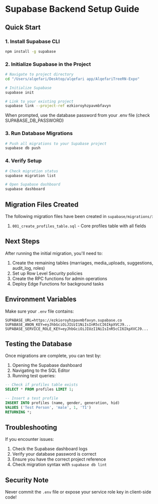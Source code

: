 # Supabase Backend Setup Guide

## Quick Start

### 1. Install Supabase CLI

```bash
npm install -g supabase
```

### 2. Initialize Supabase in the Project

```bash
# Navigate to project directory
cd "/Users/alqefari/Desktop/alqefari app/AlqefariTreeRN-Expo"

# Initialize Supabase
supabase init

# Link to your existing project
supabase link --project-ref ezkioroyhzpavmbfavyn
```

When prompted, use the database password from your .env file (check SUPABASE_DB_PASSWORD)

### 3. Run Database Migrations

```bash
# Push all migrations to your Supabase project
supabase db push
```

### 4. Verify Setup

```bash
# Check migration status
supabase migration list

# Open Supabase dashboard
supabase dashboard
```

## Migration Files Created

The following migration files have been created in `supabase/migrations/`:

1. `001_create_profiles_table.sql` - Core profiles table with all fields

## Next Steps

After running the initial migration, you'll need to:

1. Create the remaining tables (marriages, media_uploads, suggestions, audit_log, roles)
2. Set up Row Level Security policies
3. Create the RPC functions for admin operations
4. Deploy Edge Functions for background tasks

## Environment Variables

Make sure your `.env` file contains:

```
SUPABASE_URL=https://ezkioroyhzpavmbfavyn.supabase.co
SUPABASE_ANON_KEY=eyJhbGciOiJIUzI1NiIsInR5cCI6IkpXVCJ9...
SUPABASE_SERVICE_ROLE_KEY=eyJhbGciOiJIUzI1NiIsInR5cCI6IkpXVCJ9...
```

## Testing the Database

Once migrations are complete, you can test by:

1. Opening the Supabase dashboard
2. Navigating to the SQL Editor
3. Running test queries:

```sql
-- Check if profiles table exists
SELECT * FROM profiles LIMIT 1;

-- Insert a test profile
INSERT INTO profiles (name, gender, generation, hid) 
VALUES ('Test Person', 'male', 1, 'T1')
RETURNING *;
```

## Troubleshooting

If you encounter issues:

1. Check the Supabase dashboard logs
2. Verify your database password is correct
3. Ensure you have the correct project reference
4. Check migration syntax with `supabase db lint`

## Security Note

Never commit the `.env` file or expose your service role key in client-side code!